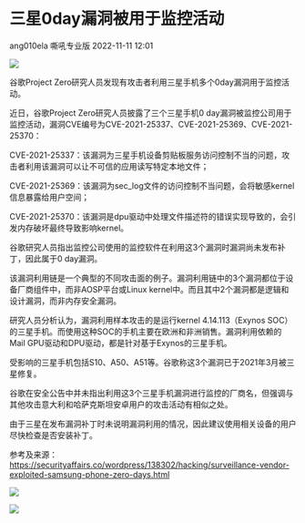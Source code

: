 #  三星0day漏洞被用于监控活动   
ang010ela  嘶吼专业版   2022-11-11 12:01  
  
![](https://mmbiz.qpic.cn/mmbiz_gif/wpkib3J60o297rwgIksvLibPOwR24tqI8dGRUah80YoBLjTBJgws2n0ibdvfvv3CCm0MIOHTAgKicmOB4UHUJ1hH5g/640?wx_fmt=gif "")  
  
谷歌Project Zero研究人员发现有攻击者利用三星手机多个0day漏洞用于监控活动。  
  
近日，谷歌Project Zero研究人员披露了三个三星手机0 day漏洞被监控公司用于监控活动，漏洞CVE编号为CVE-2021-25337、CVE-2021-25369、CVE-2021-25370：  
  
CVE-2021-25337：该漏洞为三星手机设备剪贴板服务访问控制不当的问题，攻击者利用该漏洞可以让不可信的应用读写特定本地文件；  
  
CVE-2021-25369：该漏洞为sec_log文件的访问控制不当问题，会将敏感kernel信息暴露给用户空间；  
  
CVE-2021-25370：该漏洞是dpu驱动中处理文件描述符的错误实现导致的，会引发内存破坏最终导致影响kernel。  
  
谷歌研究人员指出监控公司使用的监控软件在利用这3个漏洞时漏洞尚未发布补丁，因此属于0 day漏洞。  
  
该漏洞利用链是一个典型的不同攻击面的例子。漏洞利用链中的3个漏洞都位于设备厂商组件中，而非AOSP平台或Linux kernel中。而且其中2个漏洞都是逻辑和设计漏洞，而非内存安全漏洞。  
  
研究人员分析认为，漏洞利用样本攻击的是运行kernel 4.14.113（Exynos SOC）的三星手机。而使用这种SOC的手机主要在欧洲和非洲销售。漏洞利用依赖的Mail GPU驱动和DPU驱动，都是针对基于Exynos的三星手机。  
  
受影响的三星手机包括S10、A50、A51等。谷歌称这3个漏洞已于2021年3月被三星修复。  
  
谷歌在安全公告中并未指出利用这3个三星手机漏洞进行监控的厂商名，但强调与其他攻击意大利和哈萨克斯坦安卓用户的攻击活动有相似之处。  
  
由于三星在发布漏洞补丁时未说明漏洞利用的情况，因此建议使用相关设备的用户尽快检查是否安装补丁。  
  
参考及来源：https://securityaffairs.co/wordpress/138302/hacking/surveillance-vendor-exploited-samsung-phone-zero-days.html  
  
![](https://mmbiz.qpic.cn/sz_mmbiz_png/wpkib3J60o2icicZgjAfeuUpqfbYYlEqWD2yKS6xK2QCicEDKgaicsDWhBsX8Uu2QDRpmLAkUoiawCu74Wtd9mU2s1wg/640?wx_fmt=png "")  
  
![](https://mmbiz.qpic.cn/sz_mmbiz_png/wpkib3J60o2icicZgjAfeuUpqfbYYlEqWD2icwTaIE88HFq34ibb8D11BAIWHzWOCky6Fc3lcng5dhgDzDPgRhyx66Q/640?wx_fmt=png "")  
  
  
